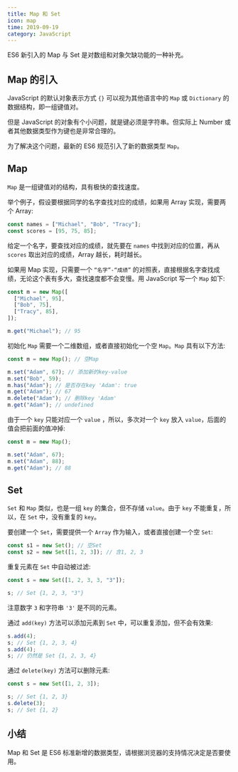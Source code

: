 ```yaml
---
title: Map 和 Set
icon: map
time: 2019-09-19
category: JavaScript
---
```


ES6 新引入的 Map 与 Set 是对数组和对象欠缺功能的一种补充。

<!-- more -->

## Map 的引入

JavaScript 的默认对象表示方式 `{}` 可以视为其他语言中的 `Map` 或 `Dictionary` 的数据结构，即一组键值对。

但是 JavaScript 的对象有个小问题，就是键必须是字符串。但实际上 Number 或者其他数据类型作为键也是非常合理的。

为了解决这个问题，最新的 ES6 规范引入了新的数据类型 `Map`。

## Map

`Map` 是一组键值对的结构，具有极快的查找速度。

举个例子，假设要根据同学的名字查找对应的成绩，如果用 Array 实现，需要两个 Array:

```js
const names = ["Michael", "Bob", "Tracy"];
const scores = [95, 75, 85];
```

给定一个名字，要查找对应的成绩，就先要在 `names` 中找到对应的位置，再从 `scores` 取出对应的成绩，Array 越长，耗时越长。

如果用 Map 实现，只需要一个 `“名字”-“成绩”` 的对照表，直接根据名字查找成绩，无论这个表有多大，查找速度都不会变慢。用 JavaScript 写一个 `Map` 如下:

```js
const m = new Map([
  ["Michael", 95],
  ["Bob", 75],
  ["Tracy", 85],
]);

m.get("Michael"); // 95
```

初始化 `Map` 需要一个二维数组，或者直接初始化一个空 `Map`。`Map` 具有以下方法:

```js
const m = new Map(); // 空Map

m.set("Adam", 67); // 添加新的key-value
m.set("Bob", 59);
m.has("Adam"); // 是否存在key 'Adam': true
m.get("Adam"); // 67
m.delete("Adam"); // 删除key 'Adam'
m.get("Adam"); // undefined
```

由于一个 `key` 只能对应一个 `value` ，所以，多次对一个 `key` 放入 `value`，后面的值会把前面的值冲掉:

```js
const m = new Map();

m.set("Adam", 67);
m.set("Adam", 88);
m.get("Adam"); // 88
```

## Set

`Set` 和 `Map` 类似，也是一组 `key` 的集合，但不存储 `value`。由于 `key` 不能重复，所以，在 `Set` 中，没有重复的 `key`。

要创建一个 `Set`，需要提供一个 `Array` 作为输入，或者直接创建一个空 `Set`:

```js
const s1 = new Set(); // 空Set
const s2 = new Set([1, 2, 3]); // 含1, 2, 3
```

重复元素在 `Set` 中自动被过滤:

```js
const s = new Set([1, 2, 3, 3, "3"]);

s; // Set {1, 2, 3, "3"}
```

注意数字 `3` 和字符串 `'3'` 是不同的元素。

通过 `add(key)` 方法可以添加元素到 `Set` 中，可以重复添加，但不会有效果:

```js
s.add(4);
s; // Set {1, 2, 3, 4}
s.add(4);
s; // 仍然是 Set {1, 2, 3, 4}
```

通过 `delete(key)` 方法可以删除元素:

```js
const s = new Set([1, 2, 3]);

s; // Set {1, 2, 3}
s.delete(3);
s; // Set {1, 2}
```

## 小结

Map 和 Set 是 ES6 标准新增的数据类型，请根据浏览器的支持情况决定是否要使用。
